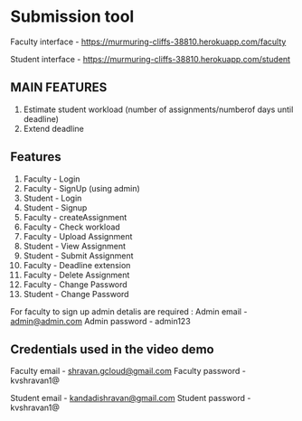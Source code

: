 # Submission tool
Faculty interface - https://murmuring-cliffs-38810.herokuapp.com/faculty

Student interface - https://murmuring-cliffs-38810.herokuapp.com/student

## MAIN FEATURES
1) Estimate student workload (number of assignments/numberof days until deadline)
2) Extend deadline
## Features
1) Faculty - Login
2) Faculty - SignUp (using admin)
3) Student - Login
4) Student - Signup
5) Faculty - createAssignment
6) Faculty - Check workload
7) Faculty - Upload Assignment
8) Student - View Assignment
9) Student - Submit Assignment
10) Faculty - Deadline extension
11) Faculty - Delete Assignment
12) Faculty - Change Password
13) Student - Change Password 

For faculty to sign up admin detalis are required :
  Admin email - admin@admin.com
  Admin password - admin123

## Credentials used in the video demo

Faculty email - shravan.gcloud@gmail.com
Faculty password - kvshravan1@

Student email - kandadishravan@gmail.com
Student password - kvshravan1@

